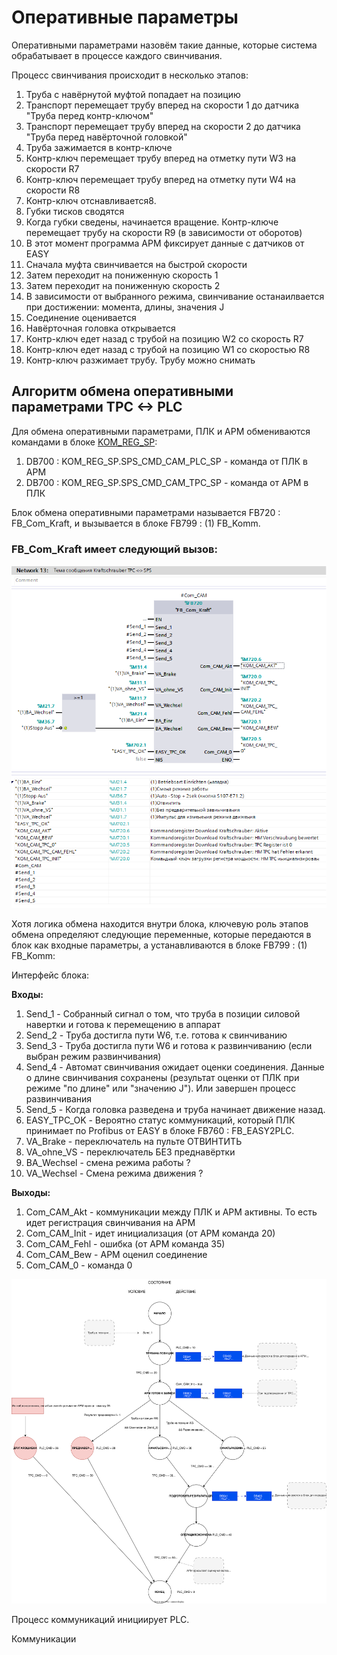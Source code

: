 # Оперативные параметры

Оперативными параметрами назовём такие данные, которые система обрабатывает в процессе каждого свинчивания. 

Процесс свинчивания происходит в несколько этапов:
   
1. Труба с навёрнутой муфтой попадает на позицию
2. Транспорт перемещает трубу вперед на скорости 1 до датчика "Труба перед контр-ключом"
3. Транспорт перемещает трубу вперед на скорости 2 до датчика "Труба перед навёрточной головкой"
4. Труба зажимается в контр-ключе
5. Контр-ключ перемещает трубу вперед на отметку пути W3 на скорости R7
6. Контр-ключ перемещает трубу вперед на отметку пути W4 на скорости R8
7. Контр-ключ отснавливается8. 
8.  Губки тисков сводятся
9.  Когда губки сведены, начинается вращение. Контр-ключе перемещает трубу на скорости R9 (в зависимости от оборотов)
10. В этот момент программа АРМ фиксирует данные с датчиков от EASY
11. Сначала муфта свинчивается на быстрой скорости
12. Затем переходит на пониженную скорость 1
13. Затем переходит на пониженную скорость 2
14. В зависимости от выбранного режима, свинчивание останаилвается при достижении: момента, длины, значения J
15. Соединение оценивается
16. Навёрточная головка открывается
17. Контр-ключ едет назад с трубой на позицию W2 со скорость R7
18. Контр-ключ едет назад с трубой на позицию W1 со скоростью R8
19. Контр-ключ разжимает трубу. Трубу можно снимать



## Алгоритм обмена оперативными параметрами TPC <-> PLC
Для обмена оперативными параметрами, ПЛК и АРМ обмениваются командами в блоке [KOM_REG_SP](DB700%20KOM_REG_SP.md):
1. DB700 : KOM_REG_SP.SPS_CMD_CAM_PLC_SP - команда от ПЛК в АРМ
2. DB700 : KOM_REG_SP.SPS_CMD_CAM_TPC_SP - команда от АРМ в ПЛК

Блок обмена оперативными параметрами называется FB720 : FB_Com_Kraft, и вызывается в блоке FB799 : (1) FB_Komm.

### FB_Com_Kraft имеет следующий вызов:

![](DB720%20FB_Com_Kraft%20Call.drawio.png)

Хотя логика обмена находится внутри блока, ключевую роль этапов обмена определяют следующие переменные, которые передаются в блок как входные параметры, а устанавливаются в блоке FB799 : (1) FB_Komm:

Интерфейс блока:

**Входы:**

1. Send_1 - Собранный сигнал о том, что труба в позиции силовой навертки и готова к перемещению в аппарат
2. Send_2 - Труба достигла пути W6, т.е. готова к свинчиванию
3. Send_3 - Труба достигла пути W6 и готова к развинчиванию (если выбран режим развинчивания)
4. Send_4 - Автомат свинчивания ожидает оценки соединения. Данные о длине свинчивания сохранены (результат оценки от ПЛК при режиме "по длине" или "значению J"). Или завершен процесс развинчивания
5. Send_5 - Когда головка разведена и труба начинает движение назад.
6. EASY_TPC_OK - Вероятно статус коммуникаций, который ПЛК принимает по Profibus от EASY в блоке FB760 : FB_EASY2PLC.
7. VA_Brake - переключатель на пульте ОТВИНТИТЬ
8. VA_ohne_VS - переключатель БЕЗ преднавёртки
9. BA_Wechsel - смена режима работы ?
10. VA_Wechsel - Смена режима движения ? 

**Выходы:**

1. Com_CAM_Akt - коммуникации между ПЛК и АРМ активны. То есть идет регистрация свинчивания на АРМ
2. Com_CAM_Init - идет инициализация (от АРМ команда 20)
3. Com_CAM_Fehl - ошибка (от АРМ команда 35)
4. Com_CAM_Bew - АРМ оценил соединение
5. Com_CAM_0 - команда 0

![](Алгоритм%20обмена%20оперативными%20параметрами%20автомат.drawio.svg)

Процесс коммуникаций инициирует PLC.

Коммуникации 

